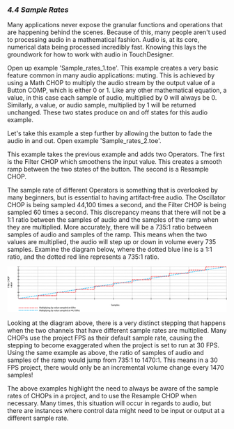 
### *4.4 Sample Rates*

Many applications never expose the granular functions and operations that are happening behind the scenes. Because of this, many people aren't used to processing audio in a mathematical fashion. Audio is, at its core, numerical data being processed incredibly fast. Knowing this lays the groundwork for how to work with audio in TouchDesigner. 

Open up example 'Sample\_rates\_1.toe'. This example creates a very basic feature common in many audio applications: muting. This is achieved by using a Math CHOP to multiply the audio stream by the output value of a Button COMP, which is either 0 or 1. Like any other mathematical equation, a value, in this case each sample of audio, multiplied by 0 will always be 0. Similarly, a value, or audio sample, multiplied by 1 will be returned unchanged. These two states produce on and off states for this audio example.  

Let's take this example a step further by allowing the button to fade the audio in and out. Open example 'Sample\_rates\_2.toe'. 

This example takes the previous example and adds two Operators. The first is the Filter CHOP which smoothens the input value. This creates a smooth ramp between the two states of the button. The second is a Resample CHOP. 

The sample rate of different Operators is something that is overlooked by many beginners, but is essential to having artifact-free audio. The Oscillator CHOP is being sampled 44,100 times a second, and the Filter CHOP is being sampled 60 times a second. This discrepancy means that there will not be a 1:1 ratio between the samples of audio and the samples of the ramp when they are multiplied. More accurately, there will be a 735:1 ratio between samples of audio and samples of the ramp. This means when the two values are multiplied, the audio will step up or down in volume every 735 samples. Examine the diagram below, where the dotted blue line is a 1:1 ratio, and the dotted red line represents a 735:1 ratio.

![](../img/4.4/sample-rate.png)

Looking at the diagram above, there is a very distinct stepping that happens when the two channels that have different sample rates are multiplied. Many CHOPs use the project FPS as their default sample rate, causing the stepping to become exaggerated when the project is set to run at 30 FPS. Using the same example as above, the ratio of samples of audio and samples of the ramp would jump from 735:1 to 1470:1. This means in a 30 FPS project, there would only be an incremental volume change every 1470 samples! 

The above examples highlight the need to always be aware of the sample rates of CHOPs in a project, and to use the Resample CHOP when necessary. Many times, this situation will occur in regards to audio, but there are instances where control data might need to be input or output at a different sample rate. 